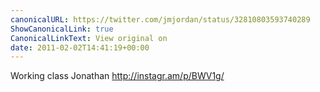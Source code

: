```yaml
---
canonicalURL: https://twitter.com/jmjordan/status/32810803593740289
ShowCanonicalLink: true
CanonicalLinkText: View original on
date: 2011-02-02T14:41:19+00:00
---
```

Working class Jonathan http://instagr.am/p/BWV1g/